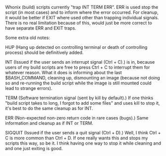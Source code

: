 Whonix (build) scripts currently "trap INT TERM ERR". ERR is used stop the script (in most cases) and to inform where the error occurred. For cleanup, it would be better if EXIT where used other than trapping individual signals. There is no real limitation because of this, would just be more correct to have separate ERR and EXIT traps.

Some extra old notes:

HUP (Hang up detected on controlling terminal or death of controlling process) should be definitively added.

INT (Issued if the user sends an interrupt signal (Ctrl + C).) is in, because users of my build scripts are free to press Ctrl + C to interrupt them for whatever reason. What it does is informing about the last $BASH_COMMAND, cleaning up, dismounting an image (because not doing so and re-running the build script while the image is still mounted could lead to strange errors).

TERM (Software termination signal (sent by kill by default).) If one thinks "build script takes to long, I forgot to add some files" and uses kill to stop it, it's best to do the same cleanup as for INT.

ERR (Non-expected non-zero return code in rare cases (bugs).) Same information and cleanup as if INT or TERM.

SIGQUIT (Issued if the user sends a quit signal (Ctrl + D).) Well, I think Ctrl + C is more common than Ctrl + D. If one really wants this and stops my scripts this way, so be it. I think having one way to stop it while cleaning and and one just exiting is good.